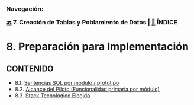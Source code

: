 <h3>Navegación:<br>

[🔙](../7/7.md) 7. Creación de Tablas y Poblamiento de Datos | [📜](../README.md) ÍNDICE

# 8. Preparación para Implementación

## CONTENIDO
- 8.1. [Sentencias SQL por módulo / prototipo](8.1/8.1.md)
- 8.2. [Alcance del Piloto (Funcionalidad primaria por módulo)](8.2/8.2.md)
- 8.3. [Stack Tecnológico Elegido](8.3/8.3.md)
